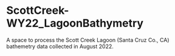 # ScottCreek-WY22_LagoonBathymetry
A space to process the Scott Creek Lagoon (Santa Cruz Co., CA) bathemetry data collected in August 2022.

